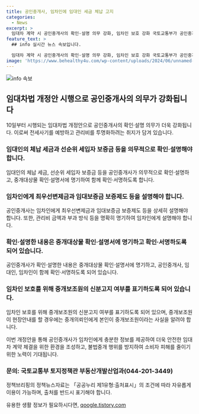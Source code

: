 ```yaml
---
title: 공인중개사, 임차인에 임대인 세금 체납 고지
categories:
  - News
excerpt: >
  임대차 계약 시 공인중개사의 확인·설명 의무 강화, 임차인 보호 강화 국토교통부가 공인중개사법 시행령·시행규칙 개정안을 통해 임대차 계약 시 공인중개사는 임대인의 체납 세금, 선순위 세입자 보증금 등을 자세히 설명하고 중개대상물 확인·설명서에 명기하도록 했다. 또한, 관리비 및 임차인 보호제도 등에 대한 설명을 의무화했으며, 중개보조원의 신분 고지도 강화됐다. 이에 따라, 임차인은 전세사기 예방 및 관리비 분쟁 예방에 도움을 받을 것으로 기대된다.
feature_text: >
  ## info 실시간 뉴스 속보입니다.

  임대차 계약 시 공인중개사의 확인·설명 의무 강화, 임차인 보호 강화 국토교통부가 공인중개사법 시행령·시행규칙 개정안을 통해 임대차 계약 시 공인중개사는 임대인의 체납 세금, 선순위 세입자 보증금 등을 자세히 설명하고 중개대상물 확인·설명서에 명기하도록 했다. 또한, 관리비 및 임차인 보호제도 등에 대한 설명을 의무화했으며, 중개보조원의 신분 고지도 강화됐다. 이에 따라, 임차인은 전세사기 예방 및 관리비 분쟁 예방에 도움을 받을 것으로 기대된다.
image: 'https://www.behealthy4u.com/wp-content/uploads/2024/06/unnamed-file.png'
---
```


<p><img src="https://www.behealthy4u.com/wp-content/uploads/2024/06/unnamed-file.png" alt="info 속보" /></p>

<h2 data-ke-size="size26">임대차법 개정안 시행으로 공인중개사의 의무가 강화됩니다</h2>

<p data-ke-size="size16">10일부터 시행되는 임대차법 개정안으로 공인중개사의 확인·설명 의무가 더욱 강화됩니다. 이로써 전세사기를 예방하고 관리비를 투명화하려는 취지가 담겨 있습니다.</p>

<h3>임대인의 체납 세금과 선순위 세입자 보증금 등을 의무적으로 확인·설명해야 합니다.</h3>

<p data-ke-size="size16">임대인의 체납 세금, 선순위 세입자 보증금 등을 공인중개사가 의무적으로 확인·설명하고, 중개대상물 확인·설명서에 명기하여 함께 확인·서명하도록 합니다.</p>

<h3>임차인에게 최우선변제금과 임대보증금 보증제도 등을 설명해야 합니다.</h3>

<p data-ke-size="size16">공인중개사는 임차인에게 최우선변제금과 임대보증금 보증제도 등을 상세히 설명해야 합니다. 또한, 관리비 금액과 부과 방식 등을 명확히 명기하여 임차인에게 설명해야 합니다.</p>

<h3>확인·설명한 내용은 중개대상물 확인·설명서에 명기하고 확인·서명하도록 되어 있습니다.</h3>

<p data-ke-size="size16">공인중개사가 확인·설명한 내용은 중개대상물 확인·설명서에 명기하고, 공인중개사, 임대인, 임차인이 함께 확인·서명하도록 되어 있습니다.</p>

<h3>임차인 보호를 위해 중개보조원의 신분고지 여부를 표기하도록 되어 있습니다.</h3>

<p data-ke-size="size16">임차인 보호를 위해 중개보조원의 신분고지 여부를 표기하도록 되어 있으며, 중개보조원이 현장안내를 할 경우에는 중개의뢰인에게 본인이 중개보조원이라는 사실을 알려야 합니다.</p>

<p data-ke-size="size16">이번 개정안을 통해 공인중개사가 임차인에게 충분한 정보를 제공하여 더욱 안전한 임대차 계약 체결을 위한 환경을 조성하고, 불법중개 행위를 방지하여 소비자 피해를 줄이기 위한 노력이 기대됩니다.</p>

<h3>문의: 국토교통부 토지정책관 부동산개발산업과(044-201-3449)</h3>

<p data-ke-size="size16">정책브리핑의 정책뉴스자료는 「공공누리 제1유형:출처표시」의 조건에 따라 자유롭게 이용이 가능하며, 출처를 반드시 표기해야 합니다.</p>
유용한 생활 정보가 필요하시다면, <a href="https://qoogle.tistory.com" rel="dofollow">qoogle.tistory.com</a>


